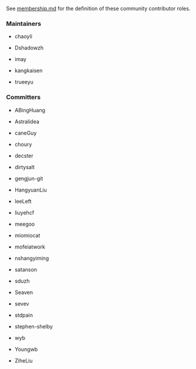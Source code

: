 ﻿See [membership.md](./membership.md) for the definition of these community contributor roles.

### Maintainers

- chaoyli

- Dshadowzh

- imay

- kangkaisen

- trueeyu


### Committers

- ABingHuang

- Astralidea

- caneGuy

- choury

- decster

- dirtysalt

- gengjun-git

- HangyuanLiu

- leeLeft

- liuyehcf

- meegoo

- miomiocat

- mofeiatwork

- nshangyiming

- satanson

- sduzh

- Seaven

- sevev

- stdpain

- stephen-shelby

- wyb

- Youngwb

- ZiheLiu
